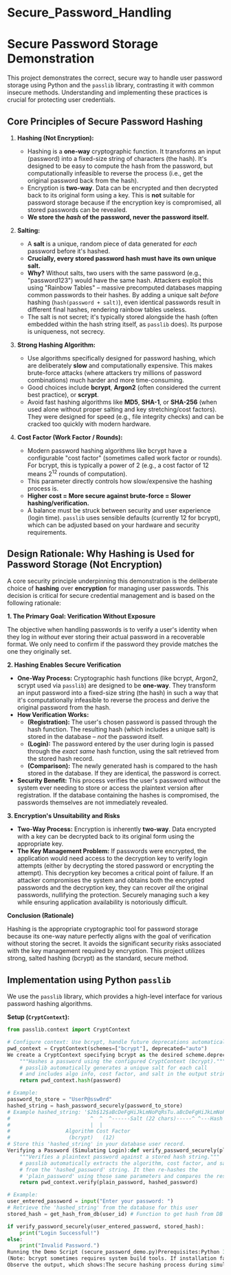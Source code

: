 # Secure_Password_Handling

# Secure Password Storage Demonstration

This project demonstrates the correct, secure way to handle user password storage using Python and the `passlib` library, contrasting it with common insecure methods. Understanding and implementing these practices is crucial for protecting user credentials.

## Core Principles of Secure Password Hashing

1.  **Hashing (Not Encryption):**
    * Hashing is a **one-way** cryptographic function. It transforms an input (password) into a fixed-size string of characters (the hash). It's designed to be easy to compute the hash from the password, but computationally infeasible to reverse the process (i.e., get the original password back from the hash).
    * Encryption is **two-way**. Data can be encrypted and then decrypted back to its original form using a key. This is **not** suitable for password storage because if the encryption key is compromised, all stored passwords can be revealed.
    * **We store the *hash* of the password, never the password itself.**

2.  **Salting:**
    * A **salt** is a unique, random piece of data generated for *each* password before it's hashed.
    * **Crucially, every stored password hash must have its own unique salt.**
    * **Why?** Without salts, two users with the same password (e.g., "password123") would have the same hash. Attackers exploit this using "Rainbow Tables" – massive precomputed databases mapping common passwords to their hashes. By adding a unique salt *before* hashing (`hash(password + salt)`), even identical passwords result in different final hashes, rendering rainbow tables useless.
    * The salt is not secret; it's typically stored alongside the hash (often embedded within the hash string itself, as `passlib` does). Its purpose is uniqueness, not secrecy.

3.  **Strong Hashing Algorithm:**
    * Use algorithms specifically designed for password hashing, which are deliberately **slow** and computationally expensive. This makes brute-force attacks (where attackers try millions of password combinations) much harder and more time-consuming.
    * Good choices include **bcrypt**, **Argon2** (often considered the current best practice), or **scrypt**.
    * Avoid fast hashing algorithms like **MD5**, **SHA-1**, or **SHA-256** (when used alone without proper salting and key stretching/cost factors). They were designed for speed (e.g., file integrity checks) and can be cracked too quickly with modern hardware.

4.  **Cost Factor (Work Factor / Rounds):**
    * Modern password hashing algorithms like bcrypt have a configurable "cost factor" (sometimes called work factor or rounds). For bcrypt, this is typically a power of 2 (e.g., a cost factor of 12 means $2^{12}$ rounds of computation).
    * This parameter directly controls how slow/expensive the hashing process is.
    * **Higher cost = More secure against brute-force = Slower hashing/verification.**
    * A balance must be struck between security and user experience (login time). `passlib` uses sensible defaults (currently 12 for bcrypt), which can be adjusted based on your hardware and security requirements.

## Design Rationale: Why Hashing is Used for Password Storage (Not Encryption)

A core security principle underpinning this demonstration is the deliberate choice of **hashing** over **encryption** for managing user passwords. This decision is critical for secure credential management and is based on the following rationale:

**1. The Primary Goal: Verification Without Exposure**

The objective when handling passwords is to verify a user's identity when they log in *without* ever storing their actual password in a recoverable format. We only need to confirm if the password they provide matches the one they originally set.

**2. Hashing Enables Secure Verification**

* **One-Way Process:** Cryptographic hash functions (like bcrypt, Argon2, scrypt used via `passlib`) are designed to be **one-way**. They transform an input password into a fixed-size string (the hash) in such a way that it's computationally infeasible to reverse the process and derive the original password from the hash.
* **How Verification Works:**
    * **(Registration):** The user's chosen password is passed through the hash function. The resulting hash (which includes a unique salt) is stored in the database – *not* the password itself.
    * **(Login):** The password entered by the user during login is passed through the *exact same* hash function, using the salt retrieved from the stored hash record.
    * **(Comparison):** The newly generated hash is compared to the hash stored in the database. If they are identical, the password is correct.
* **Security Benefit:** This process verifies the user's password without the system ever needing to store or access the plaintext version after registration. If the database containing the hashes is compromised, the passwords themselves are not immediately revealed.

**3. Encryption's Unsuitability and Risks**

* **Two-Way Process:** Encryption is inherently **two-way**. Data encrypted with a key can be decrypted back to its original form using the appropriate key.
* **The Key Management Problem:** If passwords were encrypted, the application would need access to the decryption key to verify login attempts (either by decrypting the stored password or encrypting the attempt). This decryption key becomes a critical point of failure. If an attacker compromises the system and obtains both the encrypted passwords and the decryption key, they can recover *all* the original passwords, nullifying the protection. Securely managing such a key while ensuring application availability is notoriously difficult.

**Conclusion (Rationale)**

Hashing is the appropriate cryptographic tool for password storage because its one-way nature perfectly aligns with the goal of verification without storing the secret. It avoids the significant security risks associated with the key management required by encryption. This project utilizes strong, salted hashing (bcrypt) as the standard, secure method.

## Implementation using Python `passlib`

We use the `passlib` library, which provides a high-level interface for various password hashing algorithms.

**Setup (`CryptContext`):**

```python
from passlib.context import CryptContext

# Configure context: Use bcrypt, handle future deprecations automatically
pwd_context = CryptContext(schemes=["bcrypt"], deprecated="auto")
We create a CryptContext specifying bcrypt as the desired scheme.deprecated="auto" allows passlib to potentially upgrade hash parameters (like cost factor) over time if needed, without breaking verification of older hashes.Hashing a Password (Simulating Registration):def hash_password_securely(password: str) -> str:
    """Hashes a password using the configured CryptContext (bcrypt)."""
    # passlib automatically generates a unique salt for each call
    # and includes algo info, cost factor, and salt in the output string.
    return pwd_context.hash(password)

# Example:
password_to_store = "UserP@ssw0rd"
hashed_string = hash_password_securely(password_to_store)
# Example hashed_string: '$2b$12$aBcDeFgHiJkLmNoPqRsTu.aBcDeFgHiJkLmNoPqRsTuO'
#                          ^  ^  ^------Salt (22 chars)-----^ ^---Hash (31 chars)--^
#                          |  |
#                  Algorithm Cost Factor
#                   (bcrypt)   (12)
# Store this 'hashed_string' in your database user record.
Verifying a Password (Simulating Login):def verify_password_securely(plain_password: str, hashed_password: str) -> bool:
    """Verifies a plaintext password against a stored hash string."""
    # passlib automatically extracts the algorithm, cost factor, and salt
    # from the 'hashed_password' string. It then re-hashes the
    # 'plain_password' using those same parameters and compares the result.
    return pwd_context.verify(plain_password, hashed_password)

# Example:
user_entered_password = input("Enter your password: ")
# Retrieve the 'hashed_string' from the database for this user
stored_hash = get_hash_from_db(user_id) # Function to get hash from DB

if verify_password_securely(user_entered_password, stored_hash):
    print("Login Successful!")
else:
    print("Invalid Password.")
Running the Demo Script (secure_password_demo.py)Prerequisites:Python 3.x installed.pip (Python package installer) available.Installation:Open your terminal or command prompt.Install passlib along with the bcrypt backend:pip install "passlib[bcrypt]"
(Note: bcrypt sometimes requires system build tools. If installation fails, check the bcrypt documentation for your OS or try installing separately: pip install passlib bcrypt)Execution:Navigate to the directory where you saved secure_password_demo.py.Run the script:python secure_password_demo.py
Observe the output, which shows:The secure hashing process during simulated registration.The format of the stored bcrypt hash (including algo, cost, salt, hash).Successful verification with the correct password.Failed verification with an incorrect password.Examples of insecure plaintext and unsalted MD5 storage, highlighting their weaknesses.Why This Approach (bcrypt via passlib) is SecureUnique Salts: passlib automatically generates a unique salt for every hash, defeating rainbow table attacks.Adaptive & Slow: bcrypt is computationally expensive, making brute-force guessing attacks significantly harder and slower compared to fast hashes like MD5. The adjustable cost factor allows tuning the difficulty.Standard & Vetted: bcrypt is a widely used and scrutinized industry standard for password hashing. passlib provides a robust and correct implementation.Ease of Use: passlib abstracts away the complexities of salt generation, encoding, and verification logic.Comparison with Insecure MethodsPlaintext: The most dangerous method. If your data store is ever breached, all user passwords are immediately exposed in readable form. Never do this.Unsalted Fast Hashes (e.g., MD5, SHA1):Vulnerable to Rainbow Tables: Since there's no unique salt, identical passwords always produce the same hash, making them trivial to look up in precomputed tables.Too Fast: These algorithms execute extremely quickly, allowing attackers to test billions of password guesses per second on modern hardware, making brute-force feasible.Overall ConclusionProtecting user passwords is paramount. Always use a **strong, adaptive
